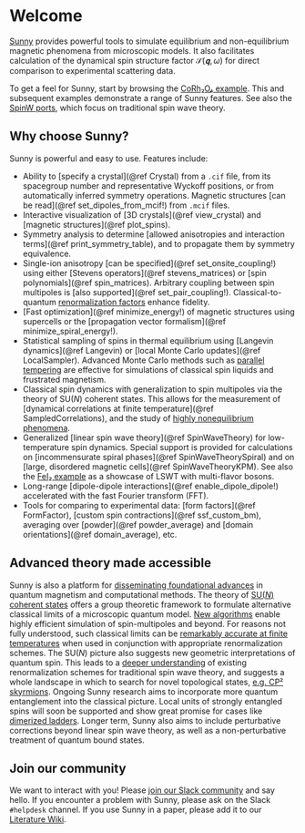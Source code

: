 # Welcome

[Sunny](https://github.com/SunnySuite/Sunny.jl/) provides powerful tools to
simulate equilibrium and non-equilibrium magnetic phenomena from microscopic
models. It also facilitates calculation of the dynamical spin structure factor
$\mathcal{S}(𝐪,ω)$ for direct comparison to experimental scattering data.

To get a feel for Sunny, start by browsing the [CoRh₂O₄ example](@ref "1. Spin
wave simulations of CoRh₂O₄"). This and subsequent examples demonstrate a range
of Sunny features. See also the [SpinW ports](@ref "SW01 - FM Heisenberg
chain"), which focus on traditional spin wave theory.

## Why choose Sunny?

Sunny is powerful and easy to use. Features include:

- Ability to [specify a crystal](@ref Crystal) from a `.cif` file, from its
  spacegroup number and representative Wyckoff positions, or from automatically
  inferred symmetry operations. Magnetic structures [can be read](@ref
  set_dipoles_from_mcif!) from `.mcif` files.
- Interactive visualization of [3D crystals](@ref view_crystal) and [magnetic
  structures](@ref plot_spins).
- Symmetry analysis to determine [allowed anisotropies and interaction
  terms](@ref print_symmetry_table), and to propagate them by symmetry
  equivalence.
- Single-ion anisotropy [can be specified](@ref set_onsite_coupling!) using
  either [Stevens operators](@ref stevens_matrices) or [spin polynomials](@ref
  spin_matrices). Arbitrary coupling between spin multipoles is [also
  supported](@ref set_pair_coupling!). Classical-to-quantum [renormalization
  factors](@ref "Interaction Renormalization") enhance fidelity.
- [Fast optimization](@ref minimize_energy!) of magnetic structures using
  supercells or the [propagation vector formalism](@ref
  minimize_spiral_energy!).
- Statistical sampling of spins in thermal equilibrium using [Langevin
  dynamics](@ref Langevin) or [local Monte Carlo updates](@ref LocalSampler).
  Advanced Monte Carlo methods such as [parallel
  tempering](https://github.com/SunnySuite/Sunny.jl/tree/main/examples/extra/Advanced_MC)
  are effective for simulations of classical spin liquids and frustrated
  magnetism.
- Classical spin dynamics with generalization to spin multipoles via the theory
  of SU(_N_) coherent states. This allows for the measurement of [dynamical
  correlations at finite temperature](@ref SampledCorrelations), and the study of
  [highly nonequilibrium phenomena](@ref "6. Dynamical quench into CP² skyrmion
  liquid").
- Generalized [linear spin wave theory](@ref SpinWaveTheory) for low-temperature
  spin dynamics. Special support is provided for calculations on [incommensurate
  spiral phases](@ref SpinWaveTheorySpiral) and on [large, disordered magnetic
  cells](@ref SpinWaveTheoryKPM). See also the [FeI₂ example](@ref "3.
  Multi-flavor spin wave simulations of FeI₂") as a showcase of LSWT with
  multi-flavor bosons.
- Long-range [dipole-dipole interactions](@ref enable_dipole_dipole!)
  accelerated with the fast Fourier transform (FFT).
- Tools for comparing to experimental data: [form factors](@ref FormFactor),
  [custom spin contractions](@ref ssf_custom_bm), averaging over [powder](@ref
  powder_average) and [domain orientations](@ref domain_average), etc.

## Advanced theory made accessible

Sunny is also a platform for [disseminating foundational
advances](https://github.com/SunnySuite/Sunny.jl/wiki/Sunny-literature#methods)
in quantum magnetism and computational methods. The theory of [SU(_N_) coherent
states](https://doi.org/10.1103/PhysRevB.104.104409) offers a group theoretic
framework to formulate alternative classical limits of a microscopic quantum
model. [New algorithms](https://doi.org/10.1103/PhysRevB.106.235154) enable
highly efficient simulation of spin-multipoles and beyond. For reasons not fully
understood, such classical limits can be [remarkably accurate at finite
temperatures](https://doi.org/10.1103/PhysRevB.109.014427) when used in
conjunction with appropriate renormalization schemes. The SU(_N_) picture also
suggests new geometric interpretations of quantum spin. This leads to a [deeper
understanding](https://arxiv.org/abs/2304.03874) of existing renormalization
schemes for traditional spin wave theory, and suggests a whole landscape in
which to search for novel topological states, [e.g. CP²
skyrmions](https://doi.org/10.1038/s41467-023-39232-8). Ongoing Sunny research
aims to incorporate more quantum entanglement into the classical picture. Local
units of strongly entangled spins will soon be supported and show great promise
for cases like [dimerized ladders](https://doi.org/10.1103/PhysRevB.110.104403).
Longer term, Sunny also aims to include perturbative corrections beyond linear
spin wave theory, as well as a non-perturbative treatment of quantum bound
states.

## Join our community

We want to interact with you! Please [join our Slack
community](https://join.slack.com/t/sunny-users/shared_invite/zt-1otxwwko6-LzPtp7Fazkjx2XEqfgKqtA)
and say hello. If you encounter a problem with Sunny, please ask on the Slack
`#helpdesk` channel. If you use Sunny in a paper, please add it to our
[Literature
Wiki](https://github.com/SunnySuite/Sunny.jl/wiki/Sunny-literature#applications).
